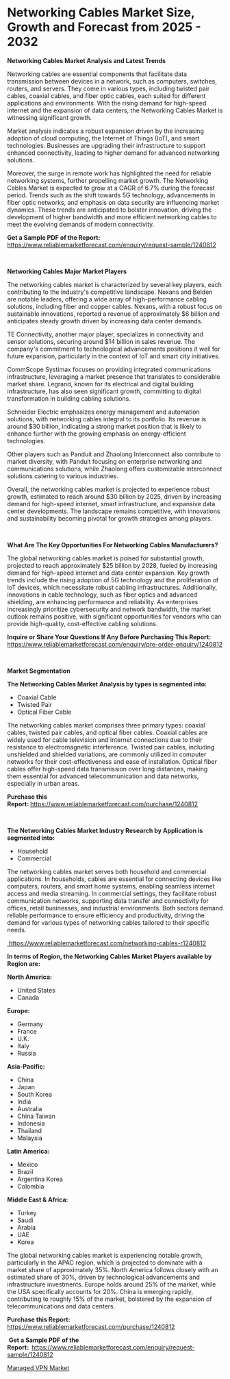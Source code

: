 <p><h1>Networking Cables Market Size, Growth and Forecast from 2025 - 2032</h1></p><p><strong>Networking Cables Market Analysis and Latest Trends</strong></p>
<p><p>Networking cables are essential components that facilitate data transmission between devices in a network, such as computers, switches, routers, and servers. They come in various types, including twisted pair cables, coaxial cables, and fiber optic cables, each suited for different applications and environments. With the rising demand for high-speed internet and the expansion of data centers, the Networking Cables Market is witnessing significant growth. </p><p>Market analysis indicates a robust expansion driven by the increasing adoption of cloud computing, the Internet of Things (IoT), and smart technologies. Businesses are upgrading their infrastructure to support enhanced connectivity, leading to higher demand for advanced networking solutions. </p><p>Moreover, the surge in remote work has highlighted the need for reliable networking systems, further propelling market growth. The Networking Cables Market is expected to grow at a CAGR of 6.7% during the forecast period. Trends such as the shift towards 5G technology, advancements in fiber optic networks, and emphasis on data security are influencing market dynamics. These trends are anticipated to bolster innovation, driving the development of higher bandwidth and more efficient networking cables to meet the evolving demands of modern connectivity.</p></p>
<p><strong>Get a Sample PDF of the Report:&nbsp;</strong> <a href="https://www.reliablemarketforecast.com/enquiry/request-sample/1240812?utm_campaign=2300&utm_medium=2&utm_source=Github&utm_content=ia&utm_term=08042025&utm_id=networking-cables">https://www.reliablemarketforecast.com/enquiry/request-sample/1240812</a></p>
<p>&nbsp;</p>
<p><strong>Networking Cables Major Market Players</strong></p>
<p><p>The networking cables market is characterized by several key players, each contributing to the industry's competitive landscape. Nexans and Belden are notable leaders, offering a wide array of high-performance cabling solutions, including fiber and copper cables. Nexans, with a robust focus on sustainable innovations, reported a revenue of approximately $6 billion and anticipates steady growth driven by increasing data center demands.</p><p>TE Connectivity, another major player, specializes in connectivity and sensor solutions, securing around $14 billion in sales revenue. The company's commitment to technological advancements positions it well for future expansion, particularly in the context of IoT and smart city initiatives.</p><p>CommScope Systimax focuses on providing integrated communications infrastructure, leveraging a market presence that translates to considerable market share. Legrand, known for its electrical and digital building infrastructure, has also seen significant growth, committing to digital transformation in building cabling solutions.</p><p>Schneider Electric emphasizes energy management and automation solutions, with networking cables integral to its portfolio. Its revenue is around $30 billion, indicating a strong market position that is likely to enhance further with the growing emphasis on energy-efficient technologies.</p><p>Other players such as Panduit and Zhaolong Interconnect also contribute to market diversity, with Panduit focusing on enterprise networking and communications solutions, while Zhaolong offers customizable interconnect solutions catering to various industries.</p><p>Overall, the networking cables market is projected to experience robust growth, estimated to reach around $30 billion by 2025, driven by increasing demand for high-speed internet, smart infrastructure, and expansive data center developments. The landscape remains competitive, with innovations and sustainability becoming pivotal for growth strategies among players.</p></p>
<p>&nbsp;</p>
<p><strong>What Are The Key Opportunities For Networking Cables Manufacturers?</strong></p>
<p><p>The global networking cables market is poised for substantial growth, projected to reach approximately $25 billion by 2028, fueled by increasing demand for high-speed internet and data center expansion. Key growth trends include the rising adoption of 5G technology and the proliferation of IoT devices, which necessitate robust cabling infrastructures. Additionally, innovations in cable technology, such as fiber optics and advanced shielding, are enhancing performance and reliability. As enterprises increasingly prioritize cybersecurity and network bandwidth, the market outlook remains positive, with significant opportunities for vendors who can provide high-quality, cost-effective cabling solutions.</p></p>
<p><strong>Inquire or Share Your Questions If Any Before Purchasing This Report:</strong> <a href="https://www.reliablemarketforecast.com/enquiry/pre-order-enquiry/1240812?utm_campaign=2300&utm_medium=2&utm_source=Github&utm_content=ia&utm_term=08042025&utm_id=networking-cables">https://www.reliablemarketforecast.com/enquiry/pre-order-enquiry/1240812</a></p>
<p>&nbsp;</p>
<p><strong>Market Segmentation</strong></p>
<p><strong>The Networking Cables Market Analysis by types is segmented into:</strong></p>
<p><ul><li>Coaxial Cable</li><li>Twisted Pair</li><li>Optical Fiber Cable</li></ul></p>
<p><p>The networking cables market comprises three primary types: coaxial cables, twisted pair cables, and optical fiber cables. Coaxial cables are widely used for cable television and internet connections due to their resistance to electromagnetic interference. Twisted pair cables, including unshielded and shielded variations, are commonly utilized in computer networks for their cost-effectiveness and ease of installation. Optical fiber cables offer high-speed data transmission over long distances, making them essential for advanced telecommunication and data networks, especially in urban areas.</p></p>
<p><strong>Purchase this Report:&nbsp;</strong><a href="https://www.reliablemarketforecast.com/purchase/1240812?utm_campaign=2300&utm_medium=2&utm_source=Github&utm_content=ia&utm_term=08042025&utm_id=networking-cables">https://www.reliablemarketforecast.com/purchase/1240812</a></p>
<p>&nbsp;</p>
<p><strong>The Networking Cables Market Industry Research by Application is segmented into:</strong></p>
<p><ul><li>Household</li><li>Commercial</li></ul></p>
<p><p>The networking cables market serves both household and commercial applications. In households, cables are essential for connecting devices like computers, routers, and smart home systems, enabling seamless internet access and media streaming. In commercial settings, they facilitate robust communication networks, supporting data transfer and connectivity for offices, retail businesses, and industrial environments. Both sectors demand reliable performance to ensure efficiency and productivity, driving the demand for various types of networking cables tailored to their specific needs.</p></p>
<p><a href="https://www.reliablemarketforecast.com/networking-cables-r1240812?utm_campaign=2300&utm_medium=2&utm_source=Github&utm_content=ia&utm_term=08042025&utm_id=networking-cables">&nbsp;https://www.reliablemarketforecast.com/networking-cables-r1240812</a></p>
<p><strong>In terms of Region, the Networking Cables Market Players available by Region are:</strong></p>
<p>
    <p> <strong> North America: </strong>
        <ul>
            <li>United States</li>
            <li>Canada</li>
        </ul>
        </p> 
    <p> <strong> Europe: </strong>
        <ul>
            <li>Germany</li>
            <li>France</li>
            <li>U.K.</li>
            <li>Italy</li>
            <li>Russia</li>
        </ul>
        </p> 
    <p> <strong> Asia-Pacific: </strong>
        <ul>
            <li>China</li>
            <li>Japan</li>
            <li>South Korea</li>
            <li>India</li>
            <li>Australia</li>
            <li>China Taiwan</li>
            <li>Indonesia</li>
            <li>Thailand</li>
            <li>Malaysia</li>
        </ul>
        </p> 
    <p> <strong> Latin America: </strong>
        <ul>
            <li>Mexico</li>
            <li>Brazil</li>
            <li>Argentina Korea</li>
            <li>Colombia</li>
        </ul>
        </p> 
    <p> <strong> Middle East & Africa: </strong>
        <ul>
            <li>Turkey</li>
            <li>Saudi</li>
            <li>Arabia</li>
            <li>UAE</li>
            <li>Korea</li>
        </ul>
    </p>
    </p>
<p><p>The global networking cables market is experiencing notable growth, particularly in the APAC region, which is projected to dominate with a market share of approximately 35%. North America follows closely with an estimated share of 30%, driven by technological advancements and infrastructure investments. Europe holds around 25% of the market, while the USA specifically accounts for 20%. China is emerging rapidly, contributing to roughly 15% of the market, bolstered by the expansion of telecommunications and data centers.</p></p>
<p><strong>Purchase this Report: </strong><a href="https://www.reliablemarketforecast.com/purchase/1240812?utm_campaign=2300&utm_medium=2&utm_source=Github&utm_content=ia&utm_term=08042025&utm_id=networking-cables">https://www.reliablemarketforecast.com/purchase/1240812</a></p>
<p>&nbsp;<strong>Get a Sample PDF of the Report:&nbsp;&nbsp;</strong><a href="https://www.reliablemarketforecast.com/enquiry/request-sample/1240812?utm_campaign=2300&utm_medium=2&utm_source=Github&utm_content=ia&utm_term=08042025&utm_id=networking-cables">https://www.reliablemarketforecast.com/enquiry/request-sample/1240812</a></p>
<p><strong></strong></p>
<p><p><a href="https://github.com/abbislposival/Market-Research-Report-List-2/blob/main/managed-vpn-market.md?utm_campaign=2300&utm_medium=2&utm_source=Github&utm_content=ia&utm_term=08042025&utm_id=networking-cables">Managed VPN Market</a></p></p>